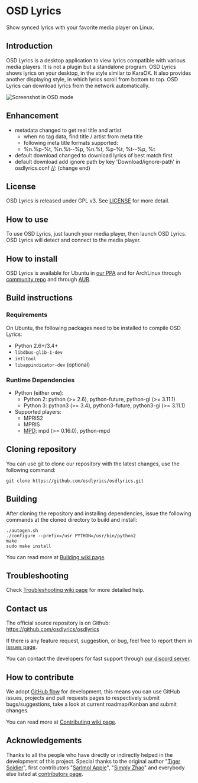 # OSD Lyrics

Show synced lyrics with your favorite media player on Linux.

## Introduction

OSD Lyrics is a desktop application to view lyrics compatible with various media players. It is not a plugin but a standalone program. OSD Lyrics shows lyrics on your desktop, in the style similar to KaraOK. It also provides another displaying style, in which lyrics scroll from bottom to top. OSD Lyrics can download lyrics from the network automatically.

![Screenshot in OSD mode](screenshot.png)

[//]: (change)
## Enhancement

- metadata changed to get real title and artist
  - when no tag data, find title / artist from meta title
  - following meta title formats supported:
  - %n.%p-%t, %n.%t--%p, %n.%t, %p-%t, %t--%p, %t
- default download changed to download lyrics of best match first
- default download add ignore path by key 'Download/ignore-path' in osdlyrics.conf
[//]: (change end)

## License

OSD Lyrics is released under GPL v3. See [LICENSE](LICENSE) for more detail.

## How to use

To use OSD Lyrics, just launch your media player, then launch OSD Lyrics.
OSD Lyrics will detect and connect to the media player.

## How to install

OSD Lyrics is available for Ubuntu in [our PPA](https://launchpad.net/~osd-lyrics/+archive/ubuntu/ppa) and for ArchLinux through [community repo](https://www.archlinux.org/packages/community/x86_64/osdlyrics) and through [AUR](https://aur.archlinux.org/packages/osdlyrics-git).

## Build instructions

### Requirements

On Ubuntu, the following packages need to be installed to compile OSD Lyrics:

- Python 2.6+/3.4+
- `libdbus-glib-1-dev`
- `intltool`
- `libappindicator-dev` (optional)

### Runtime Dependencies

- Python (either one):
    - Python 2: python (>= 2.6), python-future, python-gi (>= 3.11.1)
    - Python 3: python3 (>= 3.4), python3-future, python3-gi (>= 3.11.1)
- Supported players:
    - MPRIS2
    - MPRIS
    - [MPD](https://www.musicpd.org): mpd (>= 0.16.0), python-mpd

## Cloning repository

You can use git to clone our repository with the latest changes, use the following command:

```
git clone https://github.com/osdlyrics/osdlyrics.git
```

## Building

After cloning the repository and installing dependencies, issue the following commands at the cloned directory to build and install:

```
./autogen.sh
./configure --prefix=/usr PYTHON=/usr/bin/python2
make
sudo make install
```

You can read more at [Building wiki page](https://github.com/osdlyrics/osdlyrics/wiki/Building).

## Troubleshooting

Check [Troubleshooting wiki page](https://github.com/osdlyrics/osdlyrics/wiki/Troubleshooting) for more detailed help.

## Contact us

The official source repository is on Github: https://github.com/osdlyrics/osdlyrics

If there is any feature request, suggestion, or bug, feel free to report them in [issues page](https://github.com/osdlyrics/osdlyrics/issues).

You can contact the developers for fast support through [our discord server](https://discord.gg/anUy3K).

## How to contribute

We adopt [GitHub flow](https://guides.github.com/introduction/flow/index.html) for development, this means you can use GitHub issues, projects and pull requests pages to respectively submit bugs/suggestions, take a look at current roadmap/Kanban and submit changes.

You can read more at [Contributing wiki page](https://github.com/osdlyrics/osdlyrics/wiki/Contributing).

## Acknowledgements

Thanks to all the people who have directly or indirectly helped in the development of this project.
Special thanks to the original author "[Tiger Soldier](mailto:tigersoldi@gmail.com)", first contributors "[Sarlmol Apple](mailto:sarlmolapple@gmail.com)", "[Simply Zhao](mailto:simplyzhao@gmail.com)" and everybody else listed at [contributors page](https://github.com/osdlyrics/osdlyrics/graphs/contributors).
